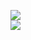 [![](https://img.shields.io/badge/Made%20With-Github%20Spray-lightgrey.svg?style=for-the-badge&logo=github)](https://github.com/Annihil/github-spray#6336)  
[![](https://i.imgur.com/2DrTn0Z.gif)](https://github.com/Annihil/github-spray)